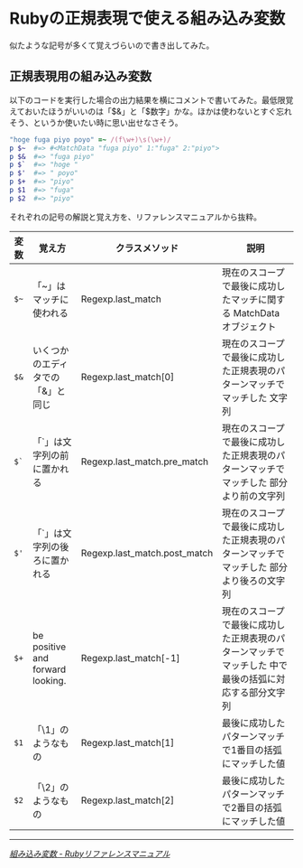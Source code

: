 # <span>Rubyの正規表現で使える</span><span>組み込み変数</span>

似たような記号が多くて覚えづらいので書き出してみた。

<!-- READMORE -->


## 正規表現用の組み込み変数

以下のコードを実行した場合の出力結果を横にコメントで書いてみた。最低限覚えておいたほうがいいのは「$&」と「$数字」かな。ほかは使わないとすぐ忘れそう、というか使いたい時に思い出せなさそう。

~~~ ruby
"hoge fuga piyo poyo" =~ /(f\w+)\s(\w+)/
p $~  #=> #<MatchData "fuga piyo" 1:"fuga" 2:"piyo">
p $&  #=> "fuga piyo"
p $`  #=> "hoge "
p $'  #=> " poyo"
p $+  #=> "piyo"
p $1  #=> "fuga"
p $2  #=> "piyo"
~~~

それぞれの記号の解説と覚え方を、リファレンスマニュアルから抜粋。

|変数|覚え方|クラスメソッド|説明|
|-|-|-|-|
|`$~`|「~」はマッチに使われる|Regexp.last\_match|現在のスコープで最後に成功したマッチに関する MatchData オブジェクト|
|`$&`|いくつかのエディタでの「&」と同じ|Regexp.last\_match[0]|現在のスコープで最後に成功した正規表現のパターンマッチでマッチした 文字列|
|`` $` ``|「\`」は文字列の前に置かれる|Regexp.last\_match.pre\_match|現在のスコープで最後に成功した正規表現のパターンマッチでマッチした 部分より前の文字列|
|`$'`|「\`」は文字列の後ろに置かれる|Regexp.last\_match.post\_match|現在のスコープで最後に成功した正規表現のパターンマッチでマッチした 部分より後ろの文字列|
|`$+`|be positive and forward looking.|Regexp.last\_match[-1]|現在のスコープで最後に成功した正規表現のパターンマッチでマッチした 中で最後の括弧に対応する部分文字列|
|`$1`|「\1」のようなもの|Regexp.last\_match[1]|最後に成功したパターンマッチで1番目の括弧にマッチした値|
|`$2`|「\2」のようなもの|Regexp.last\_match[2]|最後に成功したパターンマッチで2番目の括弧にマッチした値|

---

<cite>[組み込み変数 - Rubyリファレンスマニュアル](http://www.ruby-lang.org/ja/man/html/_C1C8A4DFB9FEA4DFCAD1BFF4.html)</cite>
